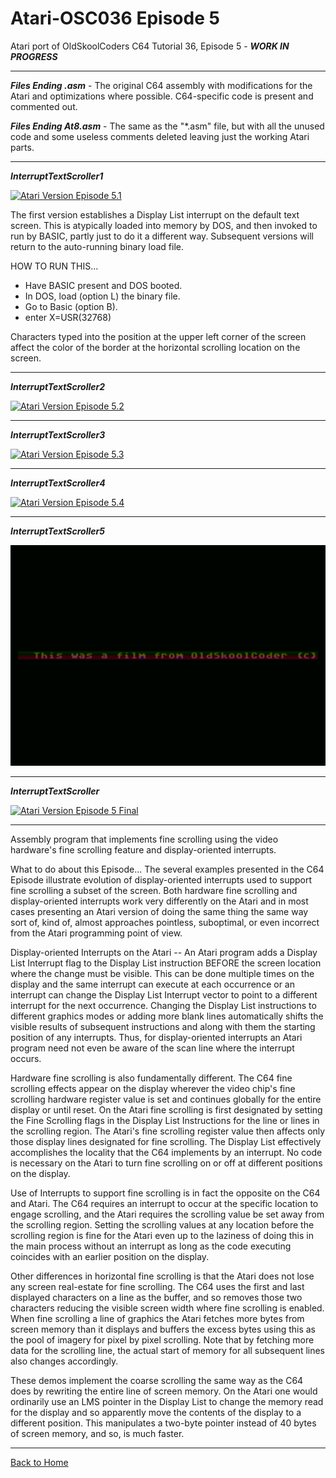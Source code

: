 # Atari-OSC036 Episode 5
Atari port of OldSkoolCoders C64 Tutorial 36, Episode 5 -  ***WORK IN PROGRESS***

---

***Files Ending .asm*** - The original C64 assembly with modifications for the Atari and optimizations where possible.  C64-specific code is present and commented out.

***Files Ending At8.asm*** - The same as the  "*.asm" file, but with all the unused code and some useless comments deleted leaving just the working Atari parts.

---

***InterruptTextScroller1***

[![Atari Version Episode 5.1](https://github.com/kenjennings/Atari-OSC036/raw/master/Episode5/AtariScreenGrab1.png "Atari Version Episode 5.1")](#features1)

The first version establishes a Display List interrupt on the default text screen.  This is atypically loaded into memory by DOS, and then invoked to run by BASIC, partly just to do it a different way.  Subsequent versions will return to the auto-running binary load file.

HOW TO RUN THIS...
- Have BASIC present and DOS booted.
- In DOS, load (option L) the binary file.  
- Go to Basic (option B).
- enter X=USR(32768)

Characters typed into the position at the upper left corner of the screen affect the color of the border at the horizontal scrolling location on the screen.

---

***InterruptTextScroller2***

[![Atari Version Episode 5.2](https://github.com/kenjennings/Atari-OSC036/raw/master/Episode5/AtariScreenGrab2.png "Atari Version Episode 5.2")](#features1)

---

***InterruptTextScroller3***

[![Atari Version Episode 5.3](https://github.com/kenjennings/Atari-OSC036/raw/master/Episode5/AtariScreenGrab3.png "Atari Version Episode 5.3")](#features1)

---

***InterruptTextScroller4***

[![Atari Version Episode 5.4](https://github.com/kenjennings/Atari-OSC036/raw/master/Episode5/AtariScreenGrab4.png "Atari Version Episode 5.4")](#features1)

---

***InterruptTextScroller5***

[![Atari Version Episode 5.5](https://github.com/kenjennings/Atari-OSC036/raw/master/Episode5/AtariScreenGrab5.png "Atari Version Episode 5.5")](#features1)

---

***InterruptTextScroller***

[![Atari Version Episode 5 Final](https://github.com/kenjennings/Atari-OSC036/raw/master/Episode5/AtariScreenGrab.png "Atari Version Episode 5 Final")](#features1)

---

Assembly program that implements fine scrolling using the video hardware's fine scrolling feature and display-oriented interrupts.

What to do about this Episode...  The several examples presented in the C64 Episode illustrate evolution of display-oriented interrupts used to support fine scrolling a subset of the screen.  Both hardware fine scrolling and display-oriented interrupts work very differently on the Atari and in most cases presenting an Atari version of doing the same thing the same way sort of, kind of, almost approaches pointless, suboptimal, or even incorrect from the Atari programming point of view.

Display-oriented Interrupts on the Atari -- An Atari program adds a Display List Interrupt flag to the Display List instruction BEFORE the screen location where the change must be visible.  This can be done multiple times on the display and the same interrupt can execute at each occurrence or an interrupt can change the Display List Interrupt vector to point to a different interrupt for the next occurrence.  Changing the Display List instructions to different graphics modes or adding more blank lines automatically shifts the visible results of subsequent instructions and along with them the starting position of any interrupts.  Thus, for display-oriented interrupts an Atari program need not even be aware of the scan line where the interrupt occurs.

Hardware fine scrolling is also fundamentally different.  The C64 fine scrolling effects appear on the display wherever the video chip's fine scrolling hardware register value is set and continues globally for the entire display or until reset.  On the Atari fine scrolling is first designated by setting the Fine Scrolling flags in the Display List Instructions for the line or lines in the scrolling region.  The Atari's fine scrolling register value then affects only those display lines designated for fine scrolling.  The Display List effectively accomplishes the locality that the C64 implements by an interrupt.  No code is necessary on the Atari to turn fine scrolling on or off at different positions on the display.  

Use of Interrupts to support fine scrolling is in fact the opposite on the C64 and Atari.  The C64 requires an interrupt to occur at the specific location to engage scrolling, and the Atari requires the scrolling value be set away from the scrolling region.  Setting the scrolling values at any location before the scrolling region is fine for the Atari even up to the laziness of doing this in the main process without an interrupt as long as the code executing coincides with an earlier position on the display.

Other differences in horizontal fine scrolling is that the Atari does not lose any screen real-estate for fine scrolling.  The C64 uses the first and last displayed characters on a line as the buffer, and so removes those two characters reducing the visible screen width where fine scrolling is enabled.  When fine scrolling a line of graphics the Atari fetches more bytes from screen memory than it displays and buffers the excess bytes using this as the pool of imagery for pixel by pixel scrolling.  Note that by fetching more data for the scrolling line, the actual start of memory for all subsequent lines also changes accordingly.
 
These demos implement the coarse scrolling the same way as the C64 does by rewriting the entire line of screen memory.  On the Atari one would ordinarily use an LMS pointer in the Display List to change the memory read for the display and so apparently move the contents of the display to a different position.  This manipulates a two-byte pointer instead of 40 bytes of screen memory, and so, is much faster.

---

[Back to Home](https://github.com/kenjennings/Atari-OSC036/blob/master/README.md "Home") 
